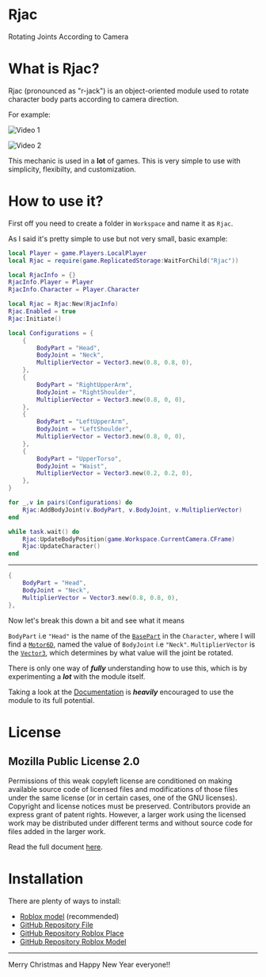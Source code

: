# Rjac 
Rotating Joints According to Camera

# What is Rjac?

Rjac (pronounced as "r-jack") is an object-oriented module used to rotate character body parts according to camera direction.

For example:

![Video 1](https://i.gyazo.com/67d32a30da5bdbfc2213c5ca99354a1a.gif)

![Video 2](https://i.gyazo.com/c51e27d0a2b4e8774e2e76e66b1ea0eb.gif)

This mechanic is used in a **lot** of games. 
This is very simple to use with simplicity, flexibilty, and customization.

# How to use it?

First off you need to create a folder in `Workspace` and name it as `Rjac`.

As I said it's pretty simple to use but not very small, basic example:

```lua
local Player = game.Players.LocalPlayer
local Rjac = require(game.ReplicatedStorage:WaitForChild("Rjac"))

local RjacInfo = {}
RjacInfo.Player = Player
RjacInfo.Character = Player.Character

local Rjac = Rjac:New(RjacInfo)
Rjac.Enabled = true
Rjac:Initiate()

local Configurations = {
	{
		BodyPart = "Head",
		BodyJoint = "Neck",
		MultiplierVector = Vector3.new(0.8, 0.8, 0),
	},
	{
		BodyPart = "RightUpperArm",
		BodyJoint = "RightShoulder",
		MultiplierVector = Vector3.new(0.8, 0, 0),
	},
	{
		BodyPart = "LeftUpperArm",
		BodyJoint = "LeftShoulder",
		MultiplierVector = Vector3.new(0.8, 0, 0),
	},
	{
		BodyPart = "UpperTorso",
		BodyJoint = "Waist",
		MultiplierVector = Vector3.new(0.2, 0.2, 0),
	},
}

for _,v in pairs(Configurations) do
	Rjac:AddBodyJoint(v.BodyPart, v.BodyJoint, v.MultiplierVector)
end

while task.wait() do
	Rjac:UpdateBodyPosition(game.Workspace.CurrentCamera.CFrame)
	Rjac:UpdateCharacter()
end
```

***

```lua
{
	BodyPart = "Head",
	BodyJoint = "Neck",
	MultiplierVector = Vector3.new(0.8, 0.8, 0),
},
```
Now let's break this down a bit and see what it means

`BodyPart` i.e `"Head"` is the name of the [`BasePart`](https://developer.roblox.com/en-us/api-reference/class/BasePart) in the `Character`, where I will find a [`Motor6D`](https://developer.roblox.com/en-us/api-reference/class/Motor6D), named the value of `BodyJoint` i.e `"Neck"`.
`MultiplierVector` is the [`Vector3`](https://developer.roblox.com/en-us/api-reference/datatype/Vector3), which determines by what value will the joint be rotated.

There is only one way of ***fully*** understanding how to use this, which is by experimenting a ***lot*** with the module itself.

Taking a look at the [Documentation](https://github.com/Giant427/Rjac/blob/main/DOCUMENTATION.md) is ***heavily*** encouraged to use the module to its full potential.

# License 
## Mozilla Public License 2.0
Permissions of this weak copyleft license are conditioned on making available source code of licensed files and modifications of those files under the same license (or in certain cases, one of the GNU licenses). Copyright and license notices must be preserved. Contributors provide an express grant of patent rights. However, a larger work using the licensed work may be distributed under different terms and without source code for files added in the larger work.

Read the full document [here](https://github.com/Giant427/Rjac/blob/main/LICENSE).

# Installation

There are plenty of ways to install:

- [Roblox model](https://www.roblox.com/library/8353530615/Rjac) (recommended)
- [GitHub Repository File](https://github.com/Giant427/Rjac/blob/main/Rjac.lua)
- [GitHub Repository Roblox Place](https://github.com/Giant427/Rjac/blob/main/Rjac.rbxl)
- [GitHub Repository Roblox Model](https://github.com/Giant427/Rjac/blob/main/Rjac.rbxm)

*** 

Merry Christmas and Happy New Year everyone!!